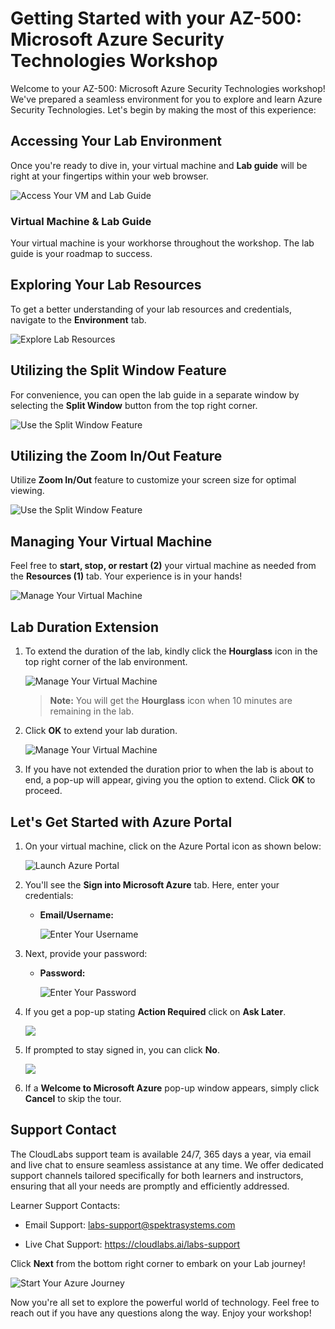 # Getting Started with your AZ-500: Microsoft Azure Security Technologies Workshop
 
Welcome to your AZ-500: Microsoft Azure Security Technologies workshop! We've prepared a seamless environment for you to explore and learn Azure Security Technologies. Let's begin by making the most of this experience:
 
## Accessing Your Lab Environment
 
Once you're ready to dive in, your virtual machine and **Lab guide** will be right at your fingertips within your web browser.
 
![Access Your VM and Lab Guide](../images/AZ500(1).png)

### Virtual Machine & Lab Guide
 
Your virtual machine is your workhorse throughout the workshop. The lab guide is your roadmap to success.
 
## Exploring Your Lab Resources
 
To get a better understanding of your lab resources and credentials, navigate to the **Environment** tab.
 
![Explore Lab Resources](../images/AZ500(2).png)
 
## Utilizing the Split Window Feature
 
For convenience, you can open the lab guide in a separate window by selecting the **Split Window** button from the top right corner.
 
![Use the Split Window Feature](../images/AZ500(3).png)

## Utilizing the Zoom In/Out Feature

Utilize **Zoom In/Out** feature to customize your screen size for optimal viewing. 

![Use the Split Window Feature](../images/AZ500(5).png)
 
## Managing Your Virtual Machine
 
Feel free to **start, stop, or restart (2)** your virtual machine as needed from the **Resources (1)** tab. Your experience is in your hands!
 
![Manage Your Virtual Machine](../images/AZ500(4).png)

## **Lab Duration Extension**

1. To extend the duration of the lab, kindly click the **Hourglass** icon in the top right corner of the lab environment. 

    ![Manage Your Virtual Machine](../images/AZ500(6).png)

    >**Note:** You will get the **Hourglass** icon when 10 minutes are remaining in the lab.

2. Click **OK** to extend your lab duration.
 
   ![Manage Your Virtual Machine](../images/gext2.png)

3. If you have not extended the duration prior to when the lab is about to end, a pop-up will appear, giving you the option to extend. Click **OK** to proceed.
     
## Let's Get Started with Azure Portal
 
1. On your virtual machine, click on the Azure Portal icon as shown below:
 
    ![Launch Azure Portal](../images/Getting.png)
 
2. You'll see the **Sign into Microsoft Azure** tab. Here, enter your credentials:
 
   - **Email/Username:** <inject key="AzureAdUserEmail"></inject>
 
      ![Enter Your Username](../images/AZ-500-siginazportal.png)
 
3. Next, provide your password:
 
   - **Password:** <inject key="AzureAdUserPassword"></inject>
 
     ![Enter Your Password](../images/AZ-500-pass.png)

1. If you get a pop-up stating **Action Required** click on **Ask Later**.   
   
   ![](../images/az500-2.png)
 
4. If prompted to stay signed in, you can click **No**.

    ![](../images/AZ-500-staysignedin.png)
 
5. If a **Welcome to Microsoft Azure** pop-up window appears, simply click **Cancel** to skip the tour.

## Support Contact

The CloudLabs support team is available 24/7, 365 days a year, via email and live chat to ensure seamless assistance at any time. We offer dedicated support channels tailored specifically for both learners and instructors, ensuring that all your needs are promptly and efficiently addressed.

Learner Support Contacts:

   - Email Support: labs-support@spektrasystems.com

   - Live Chat Support: https://cloudlabs.ai/labs-support

 
Click **Next** from the bottom right corner to embark on your Lab journey!

   ![Start Your Azure Journey](../images/numbering.png)

Now you're all set to explore the powerful world of technology. Feel free to reach out if you have any questions along the way. Enjoy your workshop!

